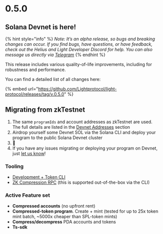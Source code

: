 # 0.5.0

## Solana Devnet is here! <a href="#zk-testnet-is-here" id="zk-testnet-is-here"></a>

{% hint style="info" %}
_Note: It’s an alpha release, so bugs and breaking changes can occur. If you find bugs, have questions, or have feedback, check out the Helius and Light Developer Discord for help. You can also message us directly via_ [_Telegram_](https://t.me/swen\_light)
{% endhint %}

This release includes various quality-of-life improvements, including for robustness and performance.

You can find a detailed list of all changes here:&#x20;

{% embed url="https://github.com/Lightprotocol/light-protocol/releases/tag/v.0.5.0" %}

## Migrating from zkTestnet

1. The same `programIds` and account addresses as zkTestnet are used. The full details are listed in the [Devnet Addresses](../developers/devnet-addresses.md) section
2. Airdrop yourself some Devnet SOL via the Solana CLI and deploy your program to the public Solana Devnet cluster
3. :tada:
4. If you have any issues migrating or deploying your program on Devnet, just [let us know](https://t.me/swen\_light)!

### Tooling <a href="#tooling" id="tooling"></a>

* [Development + Token CLI](https://github.com/Lightprotocol/light-protocol/tree/main/cli)
* [ZK Compression RPC](https://github.com/helius-labs/photon) (this is supported out-of-the-box via the CLI)

### Active Feature set <a href="#active-feature-set" id="active-feature-set"></a>

* **Compressed accounts** (no upfront rent)
* **Compressed-token program**. Create + mint (tested for up to 25x token mint batch, \~5000x cheaper than SPL-token mints)
* **Compress/decompress** PDA accounts and tokens
* **Ts-sdk**

